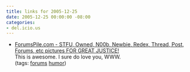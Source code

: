 ```yaml
---
title: links for 2005-12-25
date: 2005-12-25 00:00:00 -08:00
categories:
- del.icio.us
---
```


<ul class="delicious">
	<li>
		<div class="delicious-link"><a href="http://www.forumspile.com/">ForumsPile.com - STFU, Owned, N00b, Newbie, Redex, Thread, Post, Forums, etc pictures FOR GREAT JUSTICE!</a></div>
		<div class="delicious-extended">This is awesome. I sure do love you, WWW.</div>
		<div class="delicious-tags">(tags: <a href="http://del.icio.us/torrez/forums">forums</a> <a href="http://del.icio.us/torrez/humor">humor</a>)</div>
	</li>
</ul>
